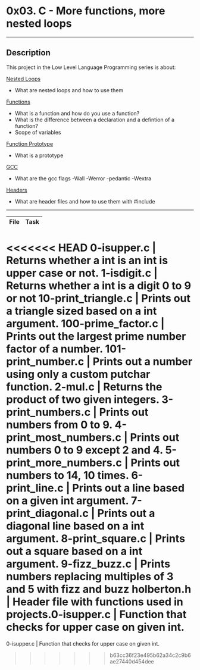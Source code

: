 # 0x03. C - More functions, more nested loops
---
## Description

This project in the Low Level Language Programming series is about:

[Nested Loops](https://www.youtube.com/watch?v=Z3iGeQ1gIss)
* What are nested loops and how to use them

[Functions](http://www.tutorialspoint.com/cprogramming/c_functions.htm)
* What is a function and how do you use a function?
* What is the difference between a declaration and a defintion of a function?
* Scope of variables

[Function Prototype](https://www.geeksforgeeks.org/what-is-the-purpose-of-a-function-prototype/)
* What is a prototype

[GCC](https://linux.die.net/man/1/gcc)
* What are the gcc flags -Wall -Werror -pedantic -Wextra

[Headers](https://www.tutorialspoint.com/cprogramming/c_header_files.htm)
* What are header files and how to use them with #include

---
File | Task
---|---
<<<<<<< HEAD
0-isupper.c | Returns whether a int is an int is upper case or not.
1-isdigit.c | Returns whether a int is a digit 0 to 9 or not
10-print_triangle.c | Prints out a triangle sized based on a int argument.
100-prime_factor.c | Prints out the largest prime number factor of a number.
101-print_number.c | Prints out a number using only a custom putchar function.
2-mul.c | Returns the product of two given integers.
3-print_numbers.c | Prints out numbers from 0 to 9.
4-print_most_numbers.c | Prints out numbers 0 to 9 except 2 and 4.
5-print_more_numbers.c | Prints out numbers to 14, 10 times.
6-print_line.c | Prints out a line based on a given int argument.
7-print_diagonal.c | Prints out a diagonal line based on a int argument.
8-print_square.c | Prints out a square based on a int argument.
9-fizz_buzz.c | Prints numbers replacing multiples of 3 and 5 with fizz and buzz
 holberton.h | Header file with functions used in projects.0-isupper.c | Function that checks for upper case on given int.
=======
0-isupper.c | Function that checks for upper case on given int.
>>>>>>> b63cc36f23e495b62a34c2c9b6ae27440d454dee

